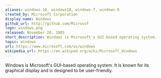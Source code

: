 ```yaml
---
aliases: windows-10, windows10, windows-7, windows-8
created_by: Microsoft Corporation
display_name: Windows
github_url: http://github.com/Microsof
logo: windows.png
released: November 20, 1985
short_description: Windows is Microsoft's GUI-based operating system.
topic: windows
url: https://www.microsoft.com/us/windows
wikipedia_url: https://en.wikiped.org/wiki/Microsoft_Windows
---
```

Windows is Microsoft's GUI-based operating system. It is known for its graphical display and is designed to be user-friendly.
